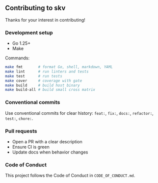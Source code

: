 ## Contributing to skv

Thanks for your interest in contributing!

### Development setup

- Go 1.25+
- Make

Commands:

```bash
make fmt       # format Go, shell, markdown, YAML
make lint      # run linters and tests
make test      # run tests
make cover     # coverage with gate
make build     # build host binary
make build-all # build small cross matrix
```

### Conventional commits

Use conventional commits for clear history:
`feat:`, `fix:`, `docs:`, `refactor:`, `test:`, `chore:`.

### Pull requests

- Open a PR with a clear description
- Ensure CI is green
- Update docs when behavior changes

### Code of Conduct

This project follows the Code of Conduct in `CODE_OF_CONDUCT.md`.
